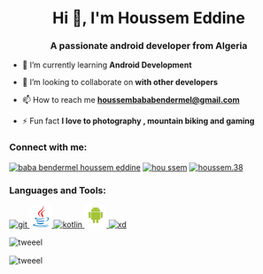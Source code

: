 <h1 align="center">Hi 👋, I'm Houssem Eddine</h1>
<h3 align="center">A passionate android developer from Algeria</h3>

- 🌱 I’m currently learning **Android Development**

- 👯 I’m looking to collaborate on **with other developers**

- 📫 How to reach me **houssembababendermel@gmail.com**

- ⚡ Fun fact **I love to photography , mountain biking and gaming**

<h3 align="left">Connect with me:</h3>
<p align="left">
<a href="https://www.linkedin.com/in/baba-bendermel-houssem-eddine/" target="blank"><img align="center" src="https://raw.githubusercontent.com/rahuldkjain/github-profile-readme-generator/master/src/images/icons/Social/linked-in-alt.svg" alt="baba bendermel houssem eddine" height="30" width="40" /></a>
<a href="https://www.facebook.com/housseme.bababendermel" target="blank"><img align="center" src="https://raw.githubusercontent.com/rahuldkjain/github-profile-readme-generator/master/src/images/icons/Social/facebook.svg" alt="hou ssem" height="30" width="40" /></a>
<a href="https://instagram.com/houssem.38" target="blank"><img align="center" src="https://raw.githubusercontent.com/rahuldkjain/github-profile-readme-generator/master/src/images/icons/Social/instagram.svg" alt="houssem.38" height="30" width="40" /></a>
</p>

<h3 align="left">Languages and Tools:</h3>
<p align="left"> <a href="https://git-scm.com/" target="_blank"> <img src="https://www.vectorlogo.zone/logos/git-scm/git-scm-icon.svg" alt="git" width="40" height="40"/> </a> <a href="https://www.java.com" target="_blank"> <img src="https://raw.githubusercontent.com/devicons/devicon/master/icons/java/java-original.svg" alt="java" width="40" height="40"/> </a><a href="https://kotlinlang.org" target="_blank"> <img src="https://www.vectorlogo.zone/logos/kotlinlang/kotlinlang-icon.svg" alt="kotlin" width="40" height="40"/> </a> <a href="https://developer.android.com" target="_blank"> <img src="https://raw.githubusercontent.com/devicons/devicon/master/icons/android/android-original-wordmark.svg" alt="android" width="40" height="40"/> </a><a href="https://www.adobe.com/products/xd.html" target="_blank"> <img src="https://cdn.worldvectorlogo.com/logos/adobe-xd.svg" alt="xd" width="40" height="40"/> </a> </p>

<p><img align="center" src="https://github-readme-stats.vercel.app/api/top-langs?username=tweeel&show_icons=true&locale=en&layout=compact" alt="tweeel" /></p>

<p><img align="center" src="https://github-readme-streak-stats.herokuapp.com/?user=tweeel&" alt="tweeel" /></p>
